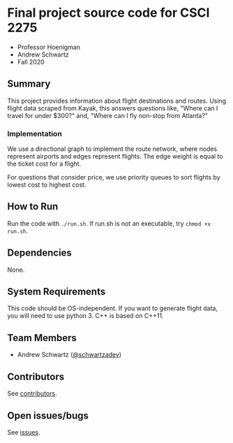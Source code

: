 # Final project source code for CSCI 2275

- Professor Hoenigman
- Andrew Schwartz
- Fall 2020

## Summary

This project provides information about flight destinations and routes.
Using flight data scraped from Kayak, this answers questions like, "Where can
I travel for under $300?" and, "Where can I fly non-stop from Atlanta?"

### Implementation

We use a directional graph to implement the route network, where nodes represent airports
and edges represent flights. The edge weight is equal to the ticket cost for a flight.

For questions that consider price, we use priority queues to sort flights by lowest cost
to highest cost.

## How to Run

Run the code with `./run.sh`. If run.sh is not an executable, try `chmod +x run.sh`.

## Dependencies

None.

## System Requirements

This code should be OS-independent. If you want to generate flight data, you will
need to use python 3. C++ is based on C++11.

## Team Members

* Andrew Schwartz ([@schwartzadev](https://github.com/schwartzadev/))

## Contributors

See [contributors](https://github.com/schwartzadev/csci-2275-final/graphs/contributors).

## Open issues/bugs
See [issues](https://github.com/schwartzadev/csci-2275-final/issues).
